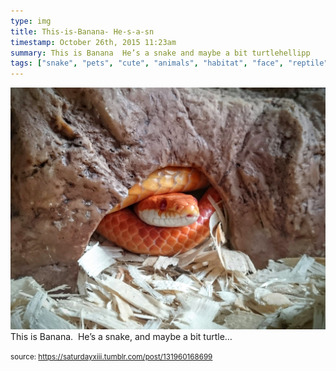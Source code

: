 ```yaml
---
type: img
title: This-is-Banana- He-s-a-sn
timestamp: October 26th, 2015 11:23am
summary: This is Banana  He’s a snake and maybe a bit turtlehellipp 
tags: ["snake", "pets", "cute", "animals", "habitat", "face", "reptile", "sunny", "cozy", "photography"]
---
```

<img src="../media/131960168699.jpg"/>
                                                                                          <div class="caption">
This is Banana.  He’s a snake, and maybe a bit turtle&hellip;
 
                                    
                
                
                
                
                                
<small>source: https://saturdayxiii.tumblr.com/post/131960168699</small>